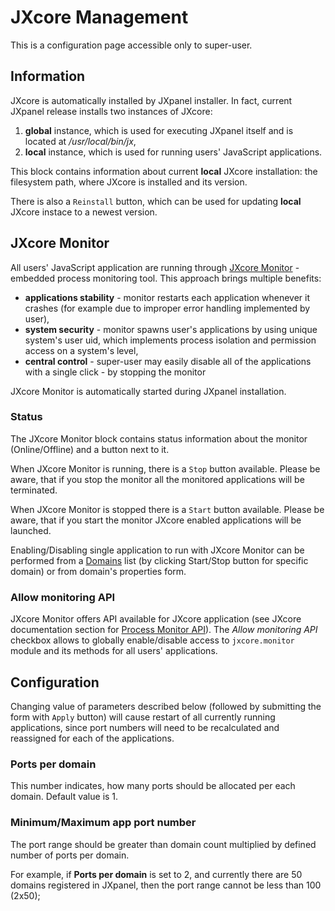# JXcore Management

This is a configuration page accessible only to super-user.

##  Information

JXcore is automatically installed by JXpanel installer. In fact, current JXpanel release installs two instances of JXcore:

1. **global** instance, which is used for executing JXpanel itself and is located at */usr/local/bin/jx*,
2. **local** instance, which is used for running users' JavaScript applications.

This block contains information about current **local** JXcore installation: the filesystem path, where JXcore is installed and its version.

There is also a `Reinstall` button, which can be used for updating **local** JXcore instace to a newest version.

## JXcore Monitor

All users' JavaScript application are running through [JXcore Monitor](http://jxcore.com/docs/jxcore-command-monitor.html) - embedded process monitoring tool.
This approach brings multiple benefits:

* **applications stability** - monitor restarts each application whenever it crashes (for example due to improper error handling implemented by user),
* **system security** - monitor spawns user's applications by using unique system's user uid, which implements process isolation and permission access on a system's level,
* **central control** - super-user may easily disable all of the applications with a single click - by stopping the monitor

JXcore Monitor is automatically started during JXpanel installation.

### Status 

The JXcore Monitor block contains status information about the monitor (Online/Offline) and a button next to it.

When JXcore Monitor is running, there is a `Stop` button available.
Please be aware, that if you stop the monitor all the monitored applications will be terminated.

When JXcore Monitor is stopped there is a `Start` button available.
Please be aware, that if you start the monitor JXcore enabled applications will be launched.

Enabling/Disabling single application to run with JXcore Monitor can be performed from a [Domains](domains.markdown) list (by clicking Start/Stop button for specific domain) or from domain's properties form.

### Allow monitoring API

JXcore Monitor offers API available for JXcore application (see JXcore documentation section for [Process Monitor API](http://jxcore.com/docs/jxcore-monitor.html)).
The *Allow monitoring API* checkbox allows to globally enable/disable access to `jxcore.monitor` module and its methods for all users' applications.

## Configuration

Changing value of parameters described below (followed by submitting the form with `Apply` button) will cause restart of all currently running applications,
since port numbers will need to be recalculated and reassigned for each of the applications.

### Ports per domain

This number indicates, how many ports should be allocated per each domain. Default value is 1.

### Minimum/Maximum app port number

The port range should be greater than domain count multiplied by defined number of ports per domain.

For example, if <b>Ports per domain</b> is set to 2, and currently there are 50 domains registered in JXpanel,
then the port range cannot be less than 100 (2x50);
